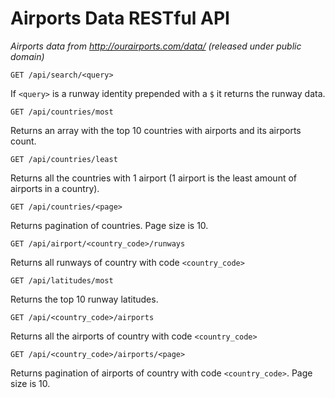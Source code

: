 # Airports Data RESTful API

_Airports data from http://ourairports.com/data/ (released under public domain)_

```
GET /api/search/<query>
```

If `<query>` is a runway identity prepended with a `$` it returns the runway data.

```
GET /api/countries/most
```

Returns an array with the top 10 countries with airports and its airports count.

```
GET /api/countries/least
```

Returns all the countries with 1 airport (1 airport is the least amount of airports in a country).

```
GET /api/countries/<page>
```

Returns pagination of countries. Page size is 10.

```
GET /api/airport/<country_code>/runways
```

Returns all runways of country with code `<country_code>`

```
GET /api/latitudes/most
```

Returns the top 10 runway latitudes.

```
GET /api/<country_code>/airports
```

Returns all the airports of country with code `<country_code>`

```
GET /api/<country_code>/airports/<page>
```

Returns pagination of airports of country with code `<country_code>`. Page size is 10.
